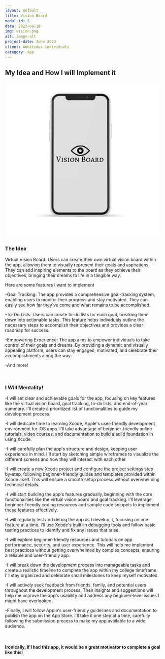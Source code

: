 ```yaml
---
layout: default
title: Vision Board
modal-id: 5
date: 2023-06-18
img: vision.png
alt: image-alt
project-date: June 2023
client: Ambitious individuals
category: App
---
```

## My Idea and How I will Implement it
<img src="img/iphone.png" alt="DMA Image" style="width: 600px; height: auto;"><br>

### The Idea
<p>Virtual Vision Board: Users can create their own virtual vision board within the app, allowing them to visually represent their goals and aspirations. They can add inspiring elements to the board as they achieve their objectives, bringing their dreams to life in a tangible way.<br>

Here are some features I want to implement<br>

-Goal Tracking: The app provides a comprehensive goal-tracking system, enabling users to monitor their progress and stay motivated. They can easily see how far they've come and what remains to be accomplished.<br>

-To-Do Lists: Users can create to-do lists for each goal, breaking them down into actionable tasks. This feature helps individuals outline the necessary steps to accomplish their objectives and provides a clear roadmap for success.<br>

-Empowering Experience: The app aims to empower individuals to take control of their goals and dreams. By providing a dynamic and visually appealing platform, users can stay engaged, motivated, and celebrate their accomplishments along the way.

-And more!</p><br>

### I Will Mentality!
<p>-I will set clear and achievable goals for the app, focusing on key features like the virtual vision board, goal tracking, to-do lists, and end-of-year summary. I'll create a prioritized list of functionalities to guide my development process.<br>

-I will dedicate time to learning Xcode, Apple's user-friendly development environment for iOS apps. I'll take advantage of beginner-friendly online tutorials, video courses, and documentation to build a solid foundation in using Xcode.<br>

-I will carefully plan the app's structure and design, keeping user experience in mind. I'll start by sketching simple wireframes to visualize the different screens and how they will interact with each other.<br>

-I will create a new Xcode project and configure the project settings step-by-step, following beginner-friendly guides and templates provided within Xcode itself. This will ensure a smooth setup process without overwhelming technical details.<br>

-I will start building the app's features gradually, beginning with the core functionalities like the virtual vision board and goal tracking. I'll leverage beginner-friendly coding resources and sample code snippets to implement these features effectively.<br>

-I will regularly test and debug the app as I develop it, focusing on one feature at a time. I'll use Xcode's built-in debugging tools and follow basic testing practices to identify and fix any issues that arise.<br>

-I will explore beginner-friendly resources and tutorials on app performance, security, and user experience. This will help me implement best practices without getting overwhelmed by complex concepts, ensuring a reliable and user-friendly app.<br>

-I will break down the development process into manageable tasks and create a realistic timeline to complete the app within my college timeframe. I'll stay organized and celebrate small milestones to keep myself motivated.<br>

-I will actively seek feedback from friends, family, and potential users throughout the development process. Their insights and suggestions will help me improve the app's usability and address any beginner-level issues I might have overlooked.<br>

-Finally, I will follow Apple's user-friendly guidelines and documentation to publish the app on the App Store. I'll take it one step at a time, carefully following the submission process to make my app available to a wide audience.</p><br>

#### Ironically, if I had this app, it would be a great motivator to complete a goal like this!



